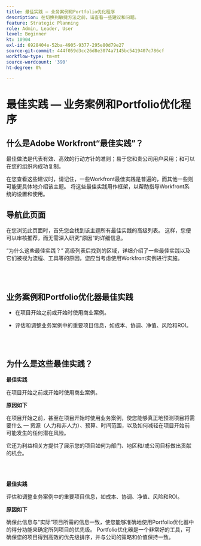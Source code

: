 ```yaml
---
title: 最佳实践 — 业务案例和Portfolio优化程序
description: 在切换到敏捷方法之前，请查看一些建议和问题。
feature: Strategic Planning
role: Admin, Leader, User
level: Beginner
kt: 10904
exl-id: 6928404e-52ba-4905-9377-295e80d79e27
source-git-commit: 444f059d3cc26d8e3074a7145bc5419407c786cf
workflow-type: tm+mt
source-wordcount: '390'
ht-degree: 0%

---
```


# 最佳实践 — 业务案例和Portfolio优化程序

## 什么是Adobe Workfront“最佳实践”？

最佳做法是代表有效、高效的行动方针的准则；易于您和贵公司用户采用；和可以在您的组织内成功复制。

在您查看这些建议时，请记住，一些Workfront最佳实践是普遍的，而其他一些则可能更具体地介绍该主题。 将这些最佳实践用作框架，以帮助指导Workfront系统的设置和使用。

## 导航此页面

在您浏览此页面时，首先您会找到该主题所有最佳实践的高级列表。 这样，您便可以审核推荐，而无需深入研究“原因”的详细信息。

“为什么这些最佳实践？” 高级列表后找到的区域，详细介绍了一些最佳实践以及它们被视为流程、工具等的原因，您应当考虑使用Workfront实例进行实施。

</br>
</br>

## 业务案例和Portfolio优化器最佳实践

* 在项目开始之前或开始时使用商业案例。

* 评估和调整业务案例中的重要项目信息，如成本、协调、净值、风险和ROI。

</br>
</br>

## 为什么是这些最佳实践？

**最佳实践**

在项目开始之前或开始时使用商业案例。

**原因如下**

在项目开始之前，甚至在项目开始时使用业务案例，使您能够真正地预测项目将需要什么 — 资源（人力和非人力）、预算、时间范围，以及如何减轻在项目开始前可能发生的任何潜在风险。

它还为利益相关方提供了展示您的项目如何为部门、地区和/或公司目标做出贡献的机会。

</br>
</br>

**最佳实践**

评估和调整业务案例中的重要项目信息，如成本、协调、净值、风险和ROI。

**原因如下**

确保此信息与“实际”项目所需的信息一致，使您能够准确地使用Portfolio优化器中的得分功能来确定所列项目的优先级。 Portfolio优化器是一个非常好的工具，可确保您的项目得到高效的优先级排序，并与公司的策略和价值保持一致。
